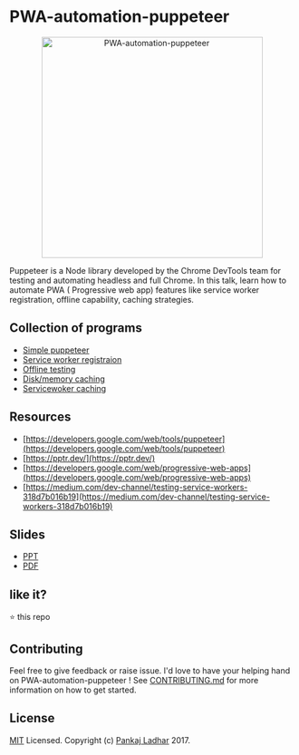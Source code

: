 # PWA-automation-puppeteer

<p align="center">
  <img width="390" alt="PWA-automation-puppeteer" src="https://github.com/pankajladhar/PWA-automation-puppeteer/blob/master/logo.png">
</p>

Puppeteer is a Node library developed by the Chrome DevTools team for testing and automating headless and full Chrome. In this talk, learn how to automate PWA ( Progressive web app) features like service worker registration, offline capability, caching strategies.

## Collection of programs 
* [Simple puppeteer](https://github.com/pankajladhar/PWA-automation-puppeteer/blob/master/scripts/sample.js)
* [Service worker registraion](https://github.com/pankajladhar/PWA-automation-puppeteer/blob/master/scripts/sw-registration.js)
* [Offline testing](https://github.com/pankajladhar/PWA-automation-puppeteer/blob/master/scripts/offline.js)
* [Disk/memory caching](https://github.com/pankajladhar/PWA-automation-puppeteer/blob/master/scripts/disk-caching.js)
* [Servicewoker caching](https://github.com/pankajladhar/PWA-automation-puppeteer/blob/master/scripts/sw-caching.js)

## Resources 

* [https://developers.google.com/web/tools/puppeteer](https://developers.google.com/web/tools/puppeteer)
* [https://pptr.dev/](https://pptr.dev/)
* [https://developers.google.com/web/progressive-web-apps](https://developers.google.com/web/progressive-web-apps)
* [https://medium.com/dev-channel/testing-service-workers-318d7b016b19](https://medium.com/dev-channel/testing-service-workers-318d7b016b19)


## Slides
* [PPT](https://github.com/pankajladhar/PWA-automation-puppeteer/blob/master/slides/PWA-automation-with-Puppeteer.pptx)
* [PDF](https://github.com/pankajladhar/PWA-automation-puppeteer/blob/master/slides/PWA-automation-with-Puppeteer.pdf)

## like it?
⭐️ this repo

## Contributing
Feel free to give feedback or raise issue. I'd love to have your helping hand on PWA-automation-puppeteer ! See [CONTRIBUTING.md](https://github.com/pankajladhar/PWA-automation-puppeteer/CONTRIBUTING.md) for more information on how to get started.

## License
[MIT](https://github.com/pankajladhar/PWA-automation-puppeteer/LICENSE) Licensed. Copyright (c) [Pankaj Ladhar](mailto:ladharpankaj@gmail.com) 2017.
